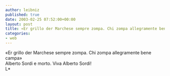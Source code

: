 ```yaml
---
author: leibniz
published: true
date: 2003-02-25 07:52:00+00:00
layout: post
title: «Er grillo der Marchese sempre zompa. Chi zompa allegramente bene campa»
categories:
- web
---
```


«Er grillo der Marchese sempre zompa. Chi zompa allegramente bene campa»  
 Alberto Sordi e morto. Viva Alberto Sordi!  
L\* 